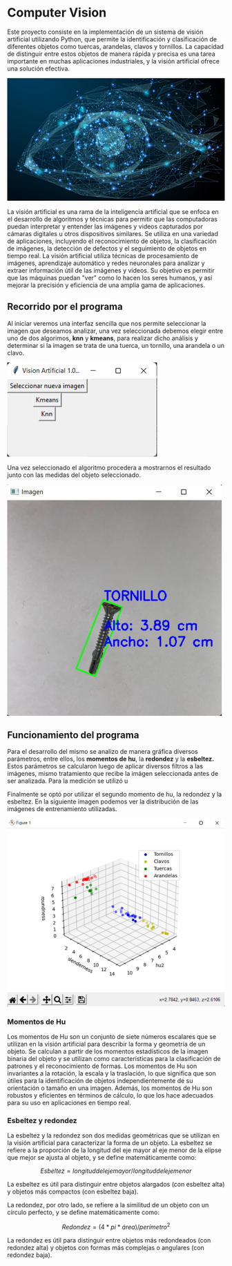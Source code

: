 # Computer Vision

Este proyecto consiste en la implementación de un sistema de visión artificial utilizando Python, que permite la identificación y clasificación de diferentes objetos como tuercas, arandelas, clavos y tornillos. La capacidad de distinguir entre estos objetos de manera rápida y precisa es una tarea importante en muchas aplicaciones industriales, y la visión artificial ofrece una solución efectiva.

![1679450834943](image/README/1679450834943.png)

La visión artificial es una rama de la inteligencia artificial que se enfoca en el desarrollo de algoritmos y técnicas para permitir que las computadoras puedan interpretar y entender las imágenes y videos capturados por cámaras digitales u otros dispositivos similares. Se utiliza en una variedad de aplicaciones, incluyendo el reconocimiento de objetos, la clasificación de imágenes, la detección de defectos y el seguimiento de objetos en tiempo real. La visión artificial utiliza técnicas de procesamiento de imágenes, aprendizaje automático y redes neuronales para analizar y extraer información útil de las imágenes y videos. Su objetivo es permitir que las máquinas puedan "ver" como lo hacen los seres humanos, y así mejorar la precisión y eficiencia de una amplia gama de aplicaciones.

## Recorrido por el programa

Al iniciar veremos una interfaz sencilla que nos permite seleccionar la imagen que deseamos analizar, una vez seleccionada debemos elegir entre uno de dos algorimos, **knn** y **kmeans**, para realizar dicho análisis y determinar si la imagen se trata de una tuerca, un tornillo, una arandela o un clavo.

![1679450773983](image/README/1679450773983.png)

Una vez seleccionado el algoritmo procedera a mostrarnos el resultado junto con las medidas del objeto seleccionado.

![1679451090169](image/README/1679451090169.png)

## Funcionamiento del programa

Para el desarrollo del mismo se analizo de manera gráfica diversos parámetros, entre ellos, los **momentos de hu**, la **redondez** y  la **esbeltez.** Estos parámetros se calcularon luego de aplicar diversos filtros a las imágenes, mismo tratamiento que recibe la imágen seleccionada antes de ser analizada. Para la medición se utilizó u

Finalmente se optó por utilizar el segundo momento de hu, la redondez y  la esbeltez. En la siguiente imagen podemos ver la distribución de las imágenes de entrenamiento utilizadas.

![1679451373335](image/README/1679451373335.png)

### Momentos de Hu

Los momentos de Hu son un conjunto de siete números escalares que se utilizan en la visión artificial para describir la forma y geometría de un objeto. Se calculan a partir de los momentos estadísticos de la imagen binaria del objeto y se utilizan como características para la clasificación de patrones y el reconocimiento de formas. Los momentos de Hu son invariantes a la rotación, la escala y la traslación, lo que significa que son útiles para la identificación de objetos independientemente de su orientación o tamaño en una imagen. Además, los momentos de Hu son robustos y eficientes en términos de cálculo, lo que los hace adecuados para su uso en aplicaciones en tiempo real.

### Esbeltez y redondez

La esbeltez y la redondez son dos medidas geométricas que se utilizan en la visión artificial para caracterizar la forma de un objeto. La esbeltez se refiere a la proporción de la longitud del eje mayor al eje menor de la elipse que mejor se ajusta al objeto, y se define matemáticamente como:

$$
Esbeltez = longitud del eje mayor / longitud del eje menor
$$


La esbeltez es útil para distinguir entre objetos alargados (con esbeltez alta) y objetos más compactos (con esbeltez baja).

La redondez, por otro lado, se refiere a la similitud de un objeto con un círculo perfecto, y se define matemáticamente como:

$$
Redondez = (4 * pi * área) / perímetro^2
$$

La redondez es útil para distinguir entre objetos más redondeados (con redondez alta) y objetos con formas más complejas o angulares (con redondez baja).
